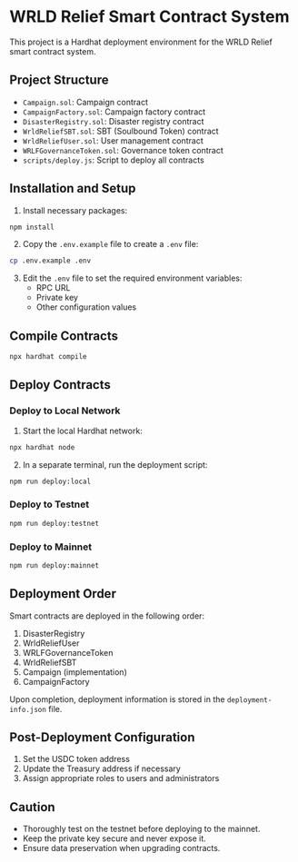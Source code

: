 # WRLD Relief Smart Contract System

This project is a Hardhat deployment environment for the WRLD Relief smart contract system.

## Project Structure

- `Campaign.sol`: Campaign contract
- `CampaignFactory.sol`: Campaign factory contract
- `DisasterRegistry.sol`: Disaster registry contract
- `WrldReliefSBT.sol`: SBT (Soulbound Token) contract
- `WrldReliefUser.sol`: User management contract
- `WRLFGovernanceToken.sol`: Governance token contract
- `scripts/deploy.js`: Script to deploy all contracts

## Installation and Setup

1. Install necessary packages:

```bash
npm install
```

2. Copy the `.env.example` file to create a `.env` file:

```bash
cp .env.example .env
```

3. Edit the `.env` file to set the required environment variables:
   - RPC URL
   - Private key
   - Other configuration values

## Compile Contracts

```bash
npx hardhat compile
```

## Deploy Contracts

### Deploy to Local Network

1. Start the local Hardhat network:

```bash
npx hardhat node
```

2. In a separate terminal, run the deployment script:

```bash
npm run deploy:local
```

### Deploy to Testnet

```bash
npm run deploy:testnet
```

### Deploy to Mainnet

```bash
npm run deploy:mainnet
```

## Deployment Order

Smart contracts are deployed in the following order:

1. DisasterRegistry
2. WrldReliefUser
3. WRLFGovernanceToken
4. WrldReliefSBT
5. Campaign (implementation)
6. CampaignFactory

Upon completion, deployment information is stored in the `deployment-info.json` file.

## Post-Deployment Configuration

1. Set the USDC token address
2. Update the Treasury address if necessary
3. Assign appropriate roles to users and administrators

## Caution

- Thoroughly test on the testnet before deploying to the mainnet.
- Keep the private key secure and never expose it.
- Ensure data preservation when upgrading contracts.
